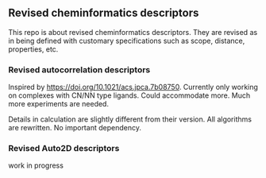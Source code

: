 ## Revised cheminformatics descriptors
This repo is about revised cheminformatics descriptors. They are revised as in being defined with customary specifications such as scope, distance, properties, etc.

### Revised autocorrelation descriptors

Inspired by https://doi.org/10.1021/acs.jpca.7b08750. Currently only working on complexes with CN/NN type ligands. Could accommodate more. Much more experiments are needed. 

Details in calculation are slightly different from their version. All algorithms are rewritten. No important dependency.

### Revised Auto2D descriptors

work in progress